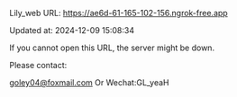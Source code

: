 Lily_web URL: https://ae6d-61-165-102-156.ngrok-free.app

Updated at: 2024-12-09 15:08:34

If you cannot open this URL, the server might be down.

Please contact: 

goley04@foxmail.com Or Wechat:GL_yeaH